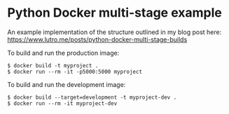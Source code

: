 # Python Docker multi-stage example

An example implementation of the structure outlined in my blog post here: https://www.lutro.me/posts/python-docker-multi-stage-builds

To build and run the production image:

	$ docker build -t myproject .
	$ docker run --rm -it -p5000:5000 myproject

To build and run the development image:

	$ docker build --target=development -t myproject-dev .
	$ docker run --rm -it myproject-dev
